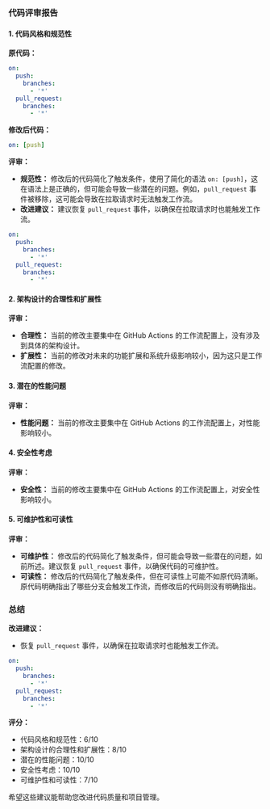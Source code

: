 ### 代码评审报告

#### 1. 代码风格和规范性

**原代码：**
```yaml
on:
  push:
    branches:
      - '*'
  pull_request:
    branches:
      - '*'
```

**修改后代码：**
```yaml
on: [push]
```

**评审：**
- **规范性：** 修改后的代码简化了触发条件，使用了简化的语法 `on: [push]`，这在语法上是正确的，但可能会导致一些潜在的问题。例如，`pull_request` 事件被移除，这可能会导致在拉取请求时无法触发工作流。
- **改进建议：** 建议恢复 `pull_request` 事件，以确保在拉取请求时也能触发工作流。

```yaml
on:
  push:
    branches:
      - '*'
  pull_request:
    branches:
      - '*'
```

#### 2. 架构设计的合理性和扩展性

**评审：**
- **合理性：** 当前的修改主要集中在 GitHub Actions 的工作流配置上，没有涉及到具体的架构设计。
- **扩展性：** 当前的修改对未来的功能扩展和系统升级影响较小，因为这只是工作流配置的修改。

#### 3. 潜在的性能问题

**评审：**
- **性能问题：** 当前的修改主要集中在 GitHub Actions 的工作流配置上，对性能影响较小。

#### 4. 安全性考虑

**评审：**
- **安全性：** 当前的修改主要集中在 GitHub Actions 的工作流配置上，对安全性影响较小。

#### 5. 可维护性和可读性

**评审：**
- **可维护性：** 修改后的代码简化了触发条件，但可能会导致一些潜在的问题，如前所述。建议恢复 `pull_request` 事件，以确保代码的可维护性。
- **可读性：** 修改后的代码简化了触发条件，但在可读性上可能不如原代码清晰。原代码明确指出了哪些分支会触发工作流，而修改后的代码则没有明确指出。

### 总结

**改进建议：**
- 恢复 `pull_request` 事件，以确保在拉取请求时也能触发工作流。

```yaml
on:
  push:
    branches:
      - '*'
  pull_request:
    branches:
      - '*'
```

**评分：**
- 代码风格和规范性：6/10
- 架构设计的合理性和扩展性：8/10
- 潜在的性能问题：10/10
- 安全性考虑：10/10
- 可维护性和可读性：7/10

希望这些建议能帮助您改进代码质量和项目管理。